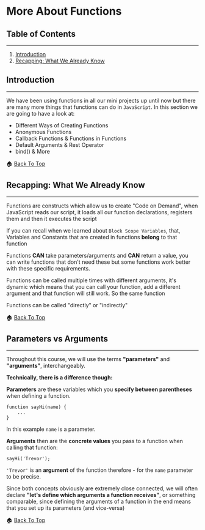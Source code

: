 # More About Functions

## Table of Contents

<hr>

1. [Introduction](#introduction)
2. [Recapping: What We Already Know](#recapping-what-we-already-know)

## Introduction

<hr>

We have been using functions in all our mini projects up until now but there are many more things that functions can do in `JavaScript`. In this section we are going to have a look at:

-   Different Ways of Creating Functions
-   Anonymous Functions
-   Callback Functions & Functions in Functions
-   Default Arguments & Rest Operator
-   bind() & More

🏠 [Back To Top](#more-about-functions)

## Recapping: What We Already Know

<hr>

Functions are constructs which allow us to create "Code on Demand", when JavaScript reads our script, it loads all our function declarations, registers them and then it executes the script

If you can recall when we learned about `Block Scope Variables`, that, Variables and Constants that are created in functions **belong** to that function

Functions **CAN** take parameters/arguments and **CAN** return a value, you can write functions that don't need these but some functions work better with these specific requirements.

Functions can be called multiple times with different arguments, it's dynamic which means that you can call your function, add a different argument and that function will still work. So the same function

Functions can be called "directly" or "indirectly"

🏠 [Back To Top](#more-about-functions)

## Parameters vs Arguments

<hr>

Throughout this course, we will use the terms **"parameters"** and **"arguments"**, interchangeably.

**Technically, there is a difference though:**

**Parameters** are these variables which you **specify between parentheses** when defining a function.

```
function sayHi(name) {
    ...
}
```

In this example `name` is a parameter.

**Arguments** then are the **concrete values** you pass to a function when calling that function:

```
sayHi('Trevor');
```

`'Trevor'` is an **argument** of the function therefore - for the `name` parameter to be precise.

Since both concepts obviously are extremely close connected, we will often declare __"let's define which arguments a function receives"__, or something comparable, since defining the arguments of a function in the end means that you set up its parameters (and vice-versa)

🏠 [Back To Top](#more-about-functions)